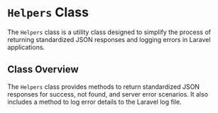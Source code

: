 # `Helpers` Class

The `Helpers` class is a utility class designed to simplify the process of returning standardized JSON responses and logging errors in Laravel applications.

## Class Overview

The `Helpers` class provides methods to return standardized JSON responses for success, not found, and server error scenarios. It also includes a method to log error details to the Laravel log file.

